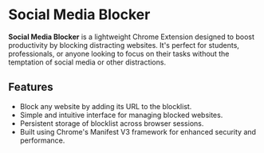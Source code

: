 # Social Media Blocker

**Social Media Blocker** is a lightweight Chrome Extension designed to boost productivity by blocking distracting websites. It's perfect for students, professionals, or anyone looking to focus on their tasks without the temptation of social media or other distractions.

## Features
- Block any website by adding its URL to the blocklist.
- Simple and intuitive interface for managing blocked websites.
- Persistent storage of blocklist across browser sessions.
- Built using Chrome's Manifest V3 framework for enhanced security and performance.
